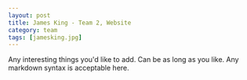 ```yaml
---
layout: post
title: James King - Team 2, Website
category: team
tags: [jamesking.jpg]
---
```


Any interesting things you'd like to add. Can be as long as you like. Any markdown syntax is acceptable here.